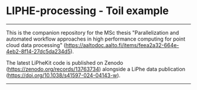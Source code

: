 # LIPHE-processing - Toil example


---

This is the companion repository for the MSc thesis "Parallelization and automated workflow approaches in high performance computing for point cloud data processing" (https://aaltodoc.aalto.fi/items/feea2a32-664e-4eb2-8f14-27dc5da234d5).

The latest LiPheKit code is published on Zenodo (https://zenodo.org/records/13763734) alongside a LiPhe data publication (https://doi.org/10.1038/s41597-024-04143-w).

---
